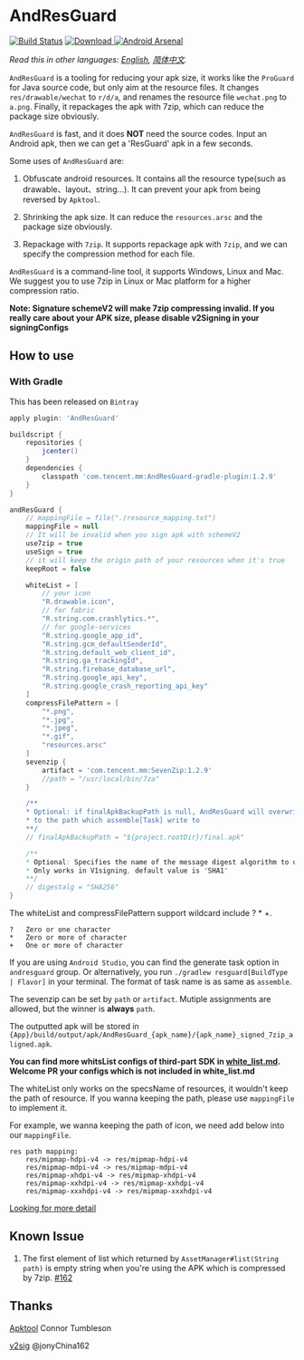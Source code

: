 # AndResGuard

[![Build Status](https://travis-ci.org/shwenzhang/AndResGuard.svg?branch=master)](https://travis-ci.org/shwenzhang/AndResGuard)
[ ![Download](https://api.bintray.com/packages/wemobiledev/maven/com.tencent.mm%3AAndResGuard-core/images/download.svg) ](https://bintray.com/wemobiledev/maven/com.tencent.mm%3AAndResGuard-core/_latestVersion)
[![Android Arsenal](https://img.shields.io/badge/Android%20Arsenal-AndResGuard-green.svg?style=true)](https://android-arsenal.com/details/1/3034)

*Read this in other languages: [English](README.md), [简体中文](README.zh-cn.md).*

`AndResGuard` is a tooling for reducing your apk size, it works like the `ProGuard` for Java source code, but only aim at the resource files. It changes `res/drawable/wechat` to `r/d/a`, and renames the resource file `wechat.png` to `a.png`. Finally, it repackages the apk with 7zip, which can reduce the package size obviously.

`AndResGuard` is fast, and it does **NOT** need the source codes. Input an Android apk, then we can get a 'ResGuard' apk in a few seconds.

Some uses of `AndResGuard` are:

1. Obfuscate android resources. It contains all the resource type(such as drawable、layout、string...). It can prevent your apk from being reversed by `Apktool`.

2. Shrinking the apk size. It can reduce the `resources.arsc` and the package size obviously.

3. Repackage with `7zip`. It supports repackage apk with `7zip`, and we can specify the compression method for each file.

`AndResGuard` is a command-line tool, it supports Windows, Linux and Mac. We suggest you to use 7zip in Linux or Mac platform for a higher compression ratio.

**Note: Signature schemeV2 will make 7zip compressing invalid.
If you really care about your APK size, please disable v2Signing in your signingConfigs**

## How to use
### With Gradle
This has been released on `Bintray`
```gradle
apply plugin: 'AndResGuard'

buildscript {
    repositories {
        jcenter()
    }
    dependencies {
        classpath 'com.tencent.mm:AndResGuard-gradle-plugin:1.2.9'
    }
}

andResGuard {
    // mappingFile = file("./resource_mapping.txt")
    mappingFile = null
    // It will be invalid when you sign apk with schemeV2
    use7zip = true
    useSign = true
    // it will keep the origin path of your resources when it's true
    keepRoot = false

    whiteList = [
        // your icon
        "R.drawable.icon",
        // for fabric
        "R.string.com.crashlytics.*",
        // for google-services
        "R.string.google_app_id",
        "R.string.gcm_defaultSenderId",
        "R.string.default_web_client_id",
        "R.string.ga_trackingId",
        "R.string.firebase_database_url",
        "R.string.google_api_key",
        "R.string.google_crash_reporting_api_key"
    ]
    compressFilePattern = [
        "*.png",
        "*.jpg",
        "*.jpeg",
        "*.gif",
        "resources.arsc"
    ]
    sevenzip {
        artifact = 'com.tencent.mm:SevenZip:1.2.9'
        //path = "/usr/local/bin/7za"
    }

    /**
    * Optional: if finalApkBackupPath is null, AndResGuard will overwrite final apk
    * to the path which assemble[Task] write to
    **/
    // finalApkBackupPath = "${project.rootDir}/final.apk"

    /**
    * Optional: Specifies the name of the message digest algorithm to user when digesting the entries of JAR file
    * Only works in V1signing, default value is "SHA1"
    **/
    // digestalg = "SHA256"
}
```

The whiteList and compressFilePattern support wildcard include ? * +.

```
?	Zero or one character
*	Zero or more of character
+	One or more of character
```

If you are using `Android Studio`, you can find the generate task option in ```andresguard``` group.
Or alternatively, you run ```./gradlew resguard[BuildType | Flavor]``` in your terminal. The format of task name is as same as `assemble`.

The sevenzip can be set by `path` or `artifact`. Mutiple assignments are allowed, but the winner is **always** `path`.

The outputted apk will be stored in `{App}/build/output/apk/AndResGuard_{apk_name}/{apk_name}_signed_7zip_aligned.apk`.

**You can find more whitsList configs of third-part SDK in [white_list.md](doc/white_list.md). Welcome PR your configs which is not included in white_list.md**

The whiteList only works on the specsName of resources, it wouldn't keep the path of resource.
If you wanna keeping the path, please use `mappingFile` to implement it.

For example, we wanna keeping the path of icon, we need add below into our `mappingFile`.
```
res path mapping:
    res/mipmap-hdpi-v4 -> res/mipmap-hdpi-v4
    res/mipmap-mdpi-v4 -> res/mipmap-mdpi-v4
    res/mipmap-xhdpi-v4 -> res/mipmap-xhdpi-v4
    res/mipmap-xxhdpi-v4 -> res/mipmap-xxhdpi-v4
    res/mipmap-xxxhdpi-v4 -> res/mipmap-xxxhdpi-v4
```

[Looking for more detail](doc/how_to_work.md)

## Known Issue

1. The first element of list which returned by `AssetManager#list(String path)` is empty string when you're using the APK which is compressed by 7zip. [#162](https://github.com/shwenzhang/AndResGuard/issues/162)

## Thanks

[Apktool](https://github.com/iBotPeaches/Apktool) Connor Tumbleson

[v2sig](https://github.com/shwenzhang/AndResGuard/pull/133) @jonyChina162
